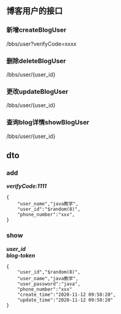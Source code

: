 ## 博客用户的接口
### 新增createBlogUser
/bbs/user?verifyCode=xxxx

### 删除deleteBlogUser
/bbs/user/{user_id}

### 更改updateBlogUser
/bbs/user/{user_id}

### 查询blog详情showBlogUser
/bbs/user/{user_id}


## dto
### add
***verifyCode:1111***
```
{  
    "user_name","java教学",
    "user_id":"$random(8)",
    "phone_number":"xxx",
}
```

### show
***user_id***  
***blog-token***  
```
{
    "user_id","$random(8)",
    "user_name","java教学",
    "user_password":"java",
    "phone_number":"xxx"
    "create_time":"2020-11-12 09:50:20",
    "update_time":"2020-11-12 09:50:20"
}
```
